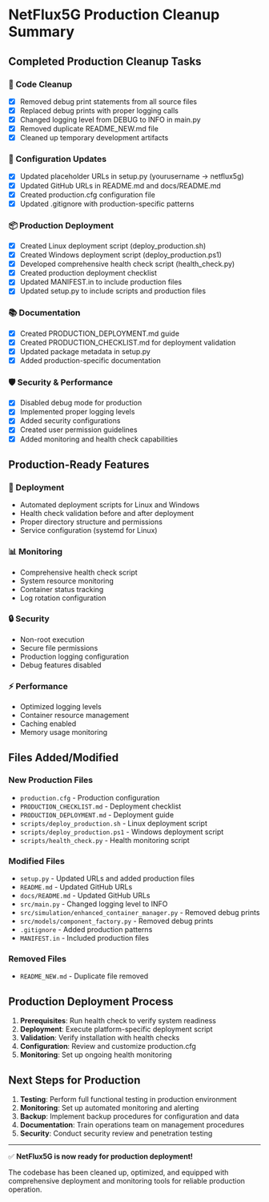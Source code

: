 # NetFlux5G Production Cleanup Summary

## Completed Production Cleanup Tasks

### 🧹 Code Cleanup
- [x] Removed debug print statements from all source files
- [x] Replaced debug prints with proper logging calls
- [x] Changed logging level from DEBUG to INFO in main.py
- [x] Removed duplicate README_NEW.md file
- [x] Cleaned up temporary development artifacts

### 🔧 Configuration Updates
- [x] Updated placeholder URLs in setup.py (yourusername → netflux5g)
- [x] Updated GitHub URLs in README.md and docs/README.md
- [x] Created production.cfg configuration file
- [x] Updated .gitignore with production-specific patterns

### 📦 Production Deployment
- [x] Created Linux deployment script (deploy_production.sh)
- [x] Created Windows deployment script (deploy_production.ps1)
- [x] Developed comprehensive health check script (health_check.py)
- [x] Created production deployment checklist
- [x] Updated MANIFEST.in to include production files
- [x] Updated setup.py to include scripts and production files

### 📚 Documentation
- [x] Created PRODUCTION_DEPLOYMENT.md guide
- [x] Created PRODUCTION_CHECKLIST.md for deployment validation
- [x] Updated package metadata in setup.py
- [x] Added production-specific documentation

### 🛡️ Security & Performance
- [x] Disabled debug mode for production
- [x] Implemented proper logging levels
- [x] Added security configurations
- [x] Created user permission guidelines
- [x] Added monitoring and health check capabilities

## Production-Ready Features

### 🚀 Deployment
- Automated deployment scripts for Linux and Windows
- Health check validation before and after deployment
- Proper directory structure and permissions
- Service configuration (systemd for Linux)

### 📊 Monitoring
- Comprehensive health check script
- System resource monitoring
- Container status tracking
- Log rotation configuration

### 🔒 Security
- Non-root execution
- Secure file permissions
- Production logging configuration
- Debug features disabled

### ⚡ Performance
- Optimized logging levels
- Container resource management
- Caching enabled
- Memory usage monitoring

## Files Added/Modified

### New Production Files
- `production.cfg` - Production configuration
- `PRODUCTION_CHECKLIST.md` - Deployment checklist
- `PRODUCTION_DEPLOYMENT.md` - Deployment guide
- `scripts/deploy_production.sh` - Linux deployment script
- `scripts/deploy_production.ps1` - Windows deployment script
- `scripts/health_check.py` - Health monitoring script

### Modified Files
- `setup.py` - Updated URLs and added production files
- `README.md` - Updated GitHub URLs
- `docs/README.md` - Updated GitHub URLs
- `src/main.py` - Changed logging level to INFO
- `src/simulation/enhanced_container_manager.py` - Removed debug prints
- `src/models/component_factory.py` - Removed debug prints
- `.gitignore` - Added production patterns
- `MANIFEST.in` - Included production files

### Removed Files
- `README_NEW.md` - Duplicate file removed

## Production Deployment Process

1. **Prerequisites**: Run health check to verify system readiness
2. **Deployment**: Execute platform-specific deployment script
3. **Validation**: Verify installation with health checks
4. **Configuration**: Review and customize production.cfg
5. **Monitoring**: Set up ongoing health monitoring

## Next Steps for Production

1. **Testing**: Perform full functional testing in production environment
2. **Monitoring**: Set up automated monitoring and alerting
3. **Backup**: Implement backup procedures for configuration and data
4. **Documentation**: Train operations team on management procedures
5. **Security**: Conduct security review and penetration testing

---

✅ **NetFlux5G is now ready for production deployment!**

The codebase has been cleaned up, optimized, and equipped with comprehensive deployment and monitoring tools for reliable production operation.
